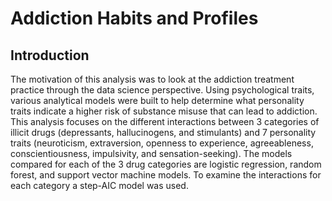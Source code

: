 # Addiction Habits and Profiles

## Introduction
The motivation of this analysis was to look at the addiction treatment practice through the data science perspective. Using psychological traits, various analytical models were built to help determine what personality traits indicate a higher risk of substance misuse that can lead to addiction. This analysis focuses on the different interactions between 3 categories of illicit drugs (depressants, hallucinogens, and stimulants) and 7 personality traits (neuroticism, extraversion, openness to experience, agreeableness, conscientiousness, impulsivity, and sensation-seeking). The models compared for each of the 3 drug categories are logistic regression, random forest, and support vector machine models. To examine the interactions for each category a step-AIC model was used.

